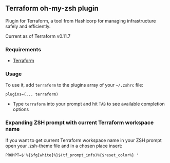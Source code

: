 ## Terraform oh-my-zsh plugin

Plugin for Terraform, a tool from Hashicorp for managing infrastructure safely and efficiently.

Current as of Terraform v0.11.7

### Requirements

 * [Terraform](https://terraform.io/)

### Usage

To use it, add `terraform` to the plugins array of your `~/.zshrc` file:

```shell
plugins=(... terraform)
```

 * Type `terraform` into your prompt and hit `TAB` to see available completion options

### Expanding ZSH prompt with current Terraform workspace name

If you want to get current Terraform workspace name in your ZSH prompt open
your .zsh-theme file and in a chosen place insert:

```shell
PROMPT=$'%{$fg[white]%}$(tf_prompt_info)%{$reset_color%} '
```
